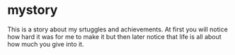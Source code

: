 # mystory
This is a story about my srtuggles and  achievements.
At first you will notice how hard it was for me to make it but then later notice that life is all about how much you give into it.
